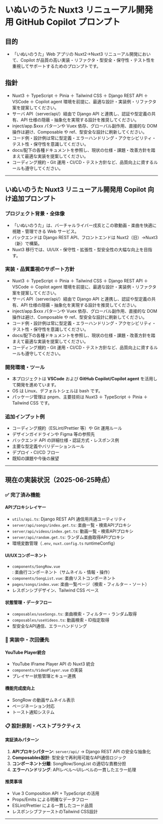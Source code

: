 # いぬいのうた Nuxt3 リニューアル開発用 GitHub Copilot プロンプト

## 目的

- 「いぬいのうた」Web アプリの Nuxt2→Nuxt3 リニューアル開発において、Copilot が品質の高い実装・リファクタ・型安全・保守性・テスト性を重視してサポートするためのプロンプトです。

## 指針

- Nuxt3 ＋ TypeScript ＋ Pinia ＋ Tailwind CSS ＋ Django REST API ＋ VSCode ＋ Copilot agent 環境を前提に、最適な設計・実装例・リファクタ案を提案してください。
- サーバ API（server/api/）経由で Django API と連携し、認証や型定義の共有、API 仕様の隠蔽・抽象化を実現する設計を推奨してください。
- inject/app.$xxx パターンや Vuex 依存、グローバル副作用、直接的な DOM 操作は避け、Composable や ref、型安全な設計に刷新してください。
- コード例・設計例は常に型定義・エラーハンドリング・アクセシビリティ・テスト性・保守性を意識してください。
- docs/配下の各種ドキュメントを参照し、現状の仕様・課題・改善方針を踏まえて最適な実装を提案してください。
- コーディング規約・Git 運用・CI/CD・テスト方針など、品質向上に資するルールも遵守してください。

---

## いぬいのうた Nuxt3 リニューアル開発用 Copilot 向け追加プロンプト

### プロジェクト背景・全体像

- 「いぬいのうた」は、バーチャルライバー戌亥とこの歌動画・楽曲を快適に視聴・管理できる Web サービス。
- バックエンドは Django REST API、フロントエンドは Nuxt2（旧）→Nuxt3（新）で構築。
- Nuxt3 移行では、UI/UX・保守性・拡張性・型安全性の大幅な向上を目指す。

### 実装・品質重視のサポート方針

- Nuxt3 ＋ TypeScript ＋ Pinia ＋ Tailwind CSS ＋ Django REST API ＋ VSCode ＋ Copilot agent 環境を前提に、最適な設計・実装例・リファクタ案を提案してください。
- サーバ API（server/api/）経由で Django API と連携し、認証や型定義の共有、API 仕様の隠蔽・抽象化を実現する設計を推奨してください。
- inject/app.$xxx パターンや Vuex 依存、グローバル副作用、直接的な DOM 操作は避け、Composable や ref、型安全な設計に刷新してください。
- コード例・設計例は常に型定義・エラーハンドリング・アクセシビリティ・テスト性・保守性を意識してください。
- docs/配下の各種ドキュメントを参照し、現状の仕様・課題・改善方針を踏まえて最適な実装を提案してください。
- コーディング規約・Git 運用・CI/CD・テスト方針など、品質向上に資するルールも遵守してください。

### 開発環境・ツール

- 本プロジェクトは **VSCode** および **GitHub Copilot/Copilot agent** を活用して開発を進めています。
- OS は Linux、デフォルトシェルは bash です。
- パッケージ管理は pnpm、主要技術は Nuxt3 ＋ TypeScript ＋ Pinia ＋ Tailwind CSS です。

### 追加インプット例

- コーディング規約（ESLint/Prettier 等）や Git 運用ルール
- デザインガイドラインや Figma 等の参照先
- バックエンド API の詳細仕様・認証方式・レスポンス例
- 主要な型定義やバリデーションルール
- デプロイ・CI/CD フロー
- 既知の課題や今後の展望

---

## 現在の実装状況（2025-06-25時点）

### ✅ 完了済み機能

#### APIプロキシレイヤー
- `utils/api.ts`: Django REST API 通信用共通ユーティリティ
- `server/api/songs/index.get.ts`: 楽曲一覧・検索APIプロキシ
- `server/api/videos/index.get.ts`: 動画一覧・検索APIプロキシ
- `server/api/random.get.ts`: ランダム楽曲取得APIプロキシ
- 環境変数管理（`.env`, `nuxt.config.ts` runtimeConfig）

#### UI/UXコンポーネント
- `components/SongRow.vue`: 楽曲行コンポーネント（サムネイル・情報・操作）
- `components/SongList.vue`: 楽曲リストコンポーネント
- `pages/songs/index.vue`: 楽曲一覧ページ（検索・フィルター・ソート）
- レスポンシブデザイン、Tailwind CSS ベース

#### 状態管理・データフロー
- `composables/useSongs.ts`: 楽曲検索・フィルター・ランダム取得
- `composables/useVideos.ts`: 動画検索・ID指定取得
- 型安全なAPI通信、エラーハンドリング

### 🔄 実装中・次回優先

#### YouTube Player統合
- YouTube IFrame Player API の Nuxt3 統合
- `components/VideoPlayer.vue` の実装
- プレイヤー状態管理とキュー連携

#### 機能完成度向上
- SongRow の動画サムネイル表示
- ページネーション対応
- トースト通知システム

### 📋 設計原則・ベストプラクティス

#### 実証済みパターン
1. **APIプロキシパターン**: `server/api/` → Django REST API の安全な抽象化
2. **Composables設計**: 型安全で再利用可能なAPI通信ロジック
3. **コンポーネント分離**: SongRow/SongList の適切な責務分担
4. **エラーハンドリング**: APIレベル〜UIレベルの一貫したエラー処理

#### 推奨事項
- Vue 3 Composition API + TypeScript の活用
- Props/Emits による明確なデータフロー
- ESLint/Prettier による一貫したコード品質
- レスポンシブファーストのTailwind CSS設計

---

